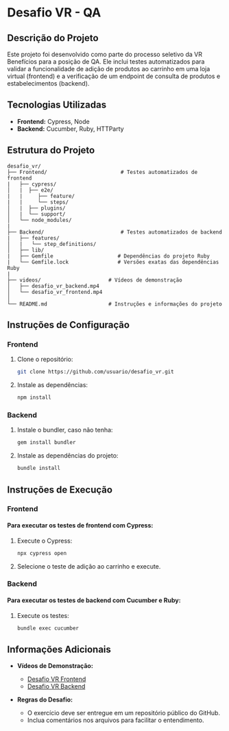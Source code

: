 # Desafio VR - QA

## Descrição do Projeto

Este projeto foi desenvolvido como parte do processo seletivo da VR Benefícios para a posição de QA. Ele inclui testes automatizados para validar a funcionalidade de adição de produtos ao carrinho em uma loja virtual (frontend) e a verificação de um endpoint de consulta de produtos e estabelecimentos (backend).

## Tecnologias Utilizadas

- **Frontend:** Cypress, Node
- **Backend:** Cucumber, Ruby, HTTParty

## Estrutura do Projeto

```plaintext
desafio_vr/
├── Frontend/                        # Testes automatizados de frontend
|   ├── cypress/                     
│   |  ├── e2e/
|   |     ├── feature/
|   |     └── steps/ 
│   |  ├── plugins/
│   |  └── support/
│   └── node_modules/
|
├── Backend/                         # Testes automatizados de backend
|   ├── features/                    
│   |   └── step_definitions/
│   ├── lib/
|   ├── Gemfile                     # Dependências do projeto Ruby
|   └── Gemfile.lock                # Versões exatas das dependências Ruby
|
├── videos/                      # Vídeos de demonstração
│   ├── desafio_vr_backend.mp4
│   └── desafio_vr_frontend.mp4
│
└── README.md                    # Instruções e informações do projeto
```

## Instruções de Configuração
### Frontend
1. Clone o repositório:

    ```bash
    git clone https://github.com/usuario/desafio_vr.git
    ```
2. Instale as dependências:

    ```bash
    npm install
    ```

### Backend
1. Instale o bundler, caso não tenha:

    ```bash
    gem install bundler
    ```
2. Instale as dependências do projeto:

    ```bash
    bundle install
    ```

## Instruções de Execução
### Frontend
#### Para executar os testes de frontend com Cypress:
1. Execute o Cypress:

    ```bash
    npx cypress open
    ```
2. Selecione o teste de adição ao carrinho e execute.

### Backend
#### Para executar os testes de backend com Cucumber e Ruby:
1. Execute os testes:

    ```bash
    bundle exec cucumber
    ```

## Informações Adicionais

- **Vídeos de Demonstração:**
     - [Desafio VR Frontend](https://github.com/rsouzacosta/desafio_vr/raw/main/videos/desafio_vr_frontend.mp4)
     - [Desafio VR Backend](https://github.com/rsouzacosta/desafio_vr/raw/main/videos/desafio_vr_backend.mp4)

- **Regras do Desafio:**
    - O exercício deve ser entregue em um repositório público do GitHub.
    - Inclua comentários nos arquivos para facilitar o entendimento.
